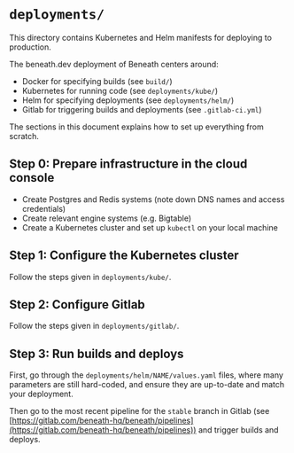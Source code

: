 # `deployments/`

This directory contains Kubernetes and Helm manifests for deploying to production.

The beneath.dev deployment of Beneath centers around:

- Docker for specifying builds (see `build/`)
- Kubernetes for running code (see `deployments/kube/`)
- Helm for specifying deployments (see `deployments/helm/`)
- Gitlab for triggering builds and deployments (see `.gitlab-ci.yml`)

The sections in this document explains how to set up everything from scratch.

## Step 0: Prepare infrastructure in the cloud console

- Create Postgres and Redis systems (note down DNS names and access credentials)
- Create relevant engine systems (e.g. Bigtable)
- Create a Kubernetes cluster and set up `kubectl` on your local machine

## Step 1: Configure the Kubernetes cluster

Follow the steps given in `deployments/kube/`.

## Step 2: Configure Gitlab

Follow the steps given in `deployments/gitlab/`.

## Step 3: Run builds and deploys

First, go through the `deployments/helm/NAME/values.yaml` files, where many parameters are still hard-coded, and ensure they are up-to-date and match your deployment.

Then go to the most recent pipeline for the `stable` branch in Gitlab (see [https://gitlab.com/beneath-hq/beneath/pipelines](https://gitlab.com/beneath-hq/beneath/pipelines)) and trigger builds and deploys.

